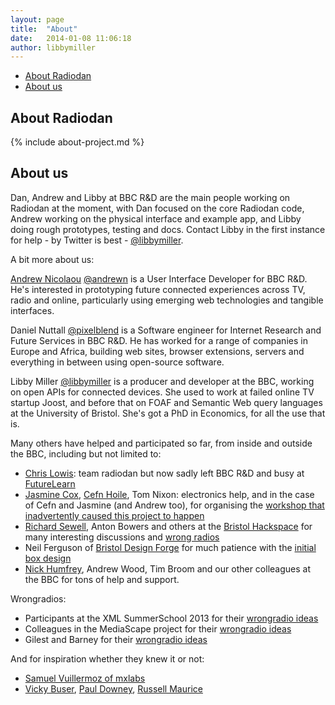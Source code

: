 ```yaml
---
layout: page
title:  "About"
date:   2014-01-08 11:06:18
author: libbymiller
---
```


* [About Radiodan](#project)
* [About us](#people)

<h2 id="project">About Radiodan</h2>

{% include about-project.md %}

<h2 id="people">About us</h2>

Dan, Andrew and Libby at BBC R&D are the main people working on Radiodan at the moment, with Dan 
focused on the core Radiodan code, Andrew working on the physical interface and example app, and 
Libby doing rough prototypes, testing and docs. Contact Libby in the first instance for help - by 
Twitter is best - [@libbymiller](http://twitter.com/libbymiller).

A bit more about us:

[Andrew Nicolaou](http://www.bbc.co.uk/rd/people/andrew-nicolaou) [@andrewn](http://twitter.com/andrewn) is a User Interface Developer for BBC R&D. He's interested in prototyping future 
connected experiences across TV, radio and online, particularly using emerging web technologies and tangible interfaces.

Daniel Nuttall [@pixelblend](http://twitter.com/pixelblend) is a Software engineer for Internet Research and Future Services in BBC R&D. He has 
worked for a range of companies in Europe and Africa, building web sites, browser extensions, 
servers and everything in between using open-source software.

Libby Miller [@libbymiller](http://twitter.com/libbymiller) is a producer and developer at the BBC, working on open APIs for connected devices. 
She used to work at failed online TV startup Joost, and before that on FOAF and Semantic Web query 
languages at the University of Bristol. She's got a PhD in Economics, for all the use that is.

Many others have helped and participated so far, from inside and outside the BBC, including but 
not limited to:

* [Chris Lowis](http://blog.chrislowis.co.uk): team radiodan but now sadly left BBC R&D and busy at [FutureLearn](https://www.futurelearn.com/)
* [Jasmine Cox](http://www.jasminecox.co.uk), [Cefn Hoile](http://cefn.com), Tom Nixon: electronics help, and in the case of Cefn and Jasmine (and Andrew too), for organising the [workshop that inadvertently caused this project to happen](http://planb.nicecupoftea.org/2013/04/16/archers-avoider/) 
* [Richard Sewell](http://jarkman.co.uk), Anton Bowers and others at the [Bristol Hackspace](http://bristol.hackspace.org.uk) for many interesting discussions and [wrong radios](http://www.flickr.com/photos/nicecupoftea/9158910612/in/set-72157634373882934)
* Neil Ferguson of [Bristol Design Forge](http://www.bristoldesignforge.co.uk/) for much patience with the [initial box design](https://github.com/radiodan/project/blob/master/docs/box_design.markdown)
* [Nick Humfrey](http://www.aelius.com/njh/), Andrew Wood, Tim Broom and our other colleagues at the BBC for tons of help and support.

Wrongradios:

* Participants at the XML SummerSchool 2013 for their [wrongradio ideas](http://www.flickr.com/photos/nicecupoftea/sets/72157635614084675/)
* Colleagues in the MediaScape project for their [wrongradio ideas](http://www.flickr.com/photos/nicecupoftea/sets/72157636086946563/)
* Gilest and Barney for their [wrongradio ideas](http://www.flickr.com/photos/nicecupoftea/sets/72157639547859034/)

And for inspiration whether they knew it or not:

* [Samuel Vuillermoz of mxlabs](https://mxlab.squarespace.com/mxlab/the-geek-appealing-of-a-lego-radio-device)
* [Vicky Buser](http://www.linkedin.com/in/vickybuser), [Paul Downey](http://blog.whatfettle.com), [Russell Maurice](http://www.sixpack.fr/en/blog/russell-maurice-is-my-co-pilot)
